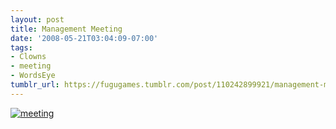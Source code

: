 ```yaml
---
layout: post
title: Management Meeting
date: '2008-05-21T03:04:09-07:00'
tags:
- Clowns
- meeting
- WordsEye
tumblr_url: https://fugugames.tumblr.com/post/110242899921/management-meeting
---
```

[![](http://itshardtofondlepenguins.com/wp-content/uploads/2008/05/meeting.jpg "meeting")](http://itshardtofondlepenguins.com/wp-content/uploads/2008/05/meeting.jpg)
